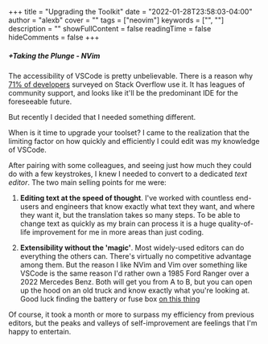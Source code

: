 +++
title = "Upgrading the Toolkit"
date = "2022-01-28T23:58:03-04:00"
author = "alexb"
cover = ""
tags = ["neovim"]
keywords = ["", ""]
description = ""
showFullContent = false
readingTime = false
hideComments = false
+++

##### +Taking the Plunge - NVim
The accessibility of VSCode is pretty unbelievable. 
There is a reason why [71% of developers](https://insights.stackoverflow.com/survey/2021#section-most-popular-technologies-integrated-development-environment)
surveyed on Stack Overflow use it. It has leagues of community support, and looks
like it'll be the predominant IDE for the foreseeable future.

But recently I decided that I needed something different.

When is it time to upgrade your toolset? I came to the realization that the limiting
factor on how quickly and efficiently I could edit was my knowledge of VSCode.

After pairing with some colleagues, and seeing just how much they could do with a 
few keystrokes, I knew I needed to convert to a dedicated _text editor_.
The two main selling points for me were:
1. **Editing text at the speed of thought**. I've worked with countless end-users and
engineers that know exactly what text they want, and where they want it, but the
translation takes so many steps. To be able to change text as quickly as my brain 
can process it is a huge quality-of-life improvement for me in more areas than just 
coding.

2. **Extensibility without the 'magic'**. Most widely-used editors can do 
everything the others can. There's virtually no competitive advantage among them.
But the reason I like NVim and Vim over something like VSCode is the same reason
I'd rather own a 1985 Ford Ranger over a 2022 Mercedes Benz. Both will get you
from A to B, but you can open up the hood on an old truck and know exactly what
you're looking at. Good luck finding the battery or fuse box [on this thing](https://www.ihwanburhan.com/wp-content/uploads/2020/06/2022-Mercedes-Benz-S550-Engine.png)

Of course, it took a month or more to surpass my efficiency from previous editors,
but the peaks and valleys of self-improvement are feelings that I'm happy to 
entertain.
